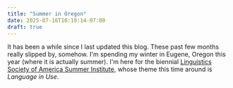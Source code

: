 ```yaml
---
title: "Summer in Oregon"
date: 2025-07-16T10:19:14-07:00
draft: true
---
```


It has been a while since I last updated this blog. These past few months really slipped by, somehow. I'm spending my winter in Eugene, Oregon this year (where it is actually summer). I'm here for the biennial [Linguistics Society of America Summer Institute](https://center.uoregon.edu/LSA/2025/), whose theme this time around is *Language in Use*.
